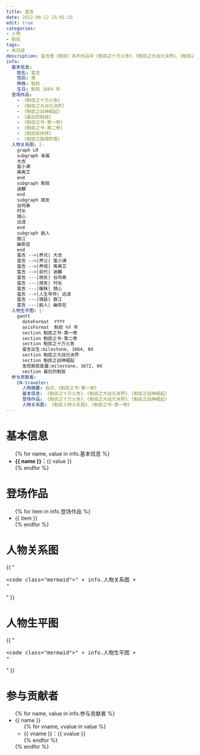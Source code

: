 ```yaml
---
title: 蛮吉
date: 2022-08-12 15:01:15
edit: true
categories:
- 人物
- 魁拔
tags:
- 未完成
description: 蛮吉是《魁拔》系列作品中《魁拔之十万火急》、《魁拔之大战元泱界》、《魁拔之战神崛起》、《最后的魁拔》的主角，蛮吉第六代魁拔的身份是贯穿魁拔动漫电影的线索，蛮吉是推动魁拔动漫电影剧情走向的重要人物。通过系列动漫电影的剧情走向，蛮吉将会接连遇到第四代魁拔旧部——魁拔十二妖，从而勾连出第四代魁拔时期的往事将整个魁拔故事连为一体。魁拔1664年，躲过天界致命打击，意外存活。于河流中被大吉所救，而后二人结伴，大吉教会小吉（蛮吉）说话并带领他寻宝。后遭遇变故大吉为救下小吉（蛮吉）将其踹下山崖，大吉而后被怪兽杀死。小吉落入崖下河流，随后遇到蛮小满将其救下取名蛮吉。
info: 
  基本信息:
    姓名: 蛮吉
    性别: 男
    种族: 魁拔
    生日: 魁拔 1664 年
  登场作品:
    - 《魁拔之十万火急》
    - 《魁拔之大战元泱界》
    - 《魁拔之战神崛起》
    - 《最后的魁拔》
    - 《魁拔之书·第一卷》
    - 《魁拔之书·第二卷》
    - 《魁拔妖侠转》
    - 《魁拔之狼烟吹雪》
  人物关系图: |-
    graph LR
    subgraph 亲属
    大吉
    蛮小满
    离离艾
    end
    subgraph 魁拔
    迷麟
    end
    subgraph 朋友
    谷鸡泰
    村长
    镜心
    远浪
    end
    subgraph 敌人
    敖江
    幽弥狂
    end
    蛮吉 -->|养兄| 大吉
    蛮吉 -->|养父| 蛮小满
    蛮吉 -->|养母| 离离艾
    蛮吉 -->|前代| 迷麟
    蛮吉 ---|朋友| 谷鸡泰
    蛮吉 ---|朋友| 村长
    蛮吉 ---|暧昧| 镜心
    蛮吉 -->|人生导师| 远浪
    蛮吉 ---|情敌| 敖江
    蛮吉 ---|敌人| 幽弥狂
  人物生平图: |-
    gantt
      dateFormat  YYYY
      axisFormat  魁拔 %Y 年
      section 魁拔之书·第一卷
      section 魁拔之书·第二卷
      section 魁拔之十万火急
      蛮吉出生:milestone, 1664, 0d
      section 魁拔之大战元泱界
      section 魁拔之战神崛起
      发现魁拔能量:milestone, 1672, 0d
      section 最后的魁拔
  参与贡献者:
    CN-traveler:
      人物摘要: 自述、《魁拔之书·第一卷》
      基本信息: 《魁拔之十万火急》、《魁拔之大战元泱界》、《魁拔之战神崛起》
      登场作品: 《魁拔之十万火急》、《魁拔之大战元泱界》、《魁拔之战神崛起》
      人物关系图: 《魁拔人物关系图》、《魁拔之书·第一卷》
---
```

# 基本信息

<ul>
{% for name, value in info.基本信息 %}
  <li><strong>{{ name }}：</strong>{{ value }}</li>
{% endfor %}
</ul>

# 登场作品

<ul>
{% for item in info.登场作品 %}
  <li>{{ item }}</li>
{% endfor %}
</ul>

# 人物关系图

{{ "<pre><code class=\"mermaid\">" + info.人物关系图 + "</code></pre>" }}

# 人物生平图

{{ "<pre><code class=\"mermaid\">" + info.人物生平图 + "</code></pre>" }}

# 参与贡献者

<ul>
{% for name, value in info.参与贡献者 %}
  <li>
    {{ name }}
    <ul>
    {% for vname, vvalue in value %}
      <li>{{ vname }}：{{ vvalue }}</li>
    {% endfor %}
    </ul>
  </li>
{% endfor %}
</ul>